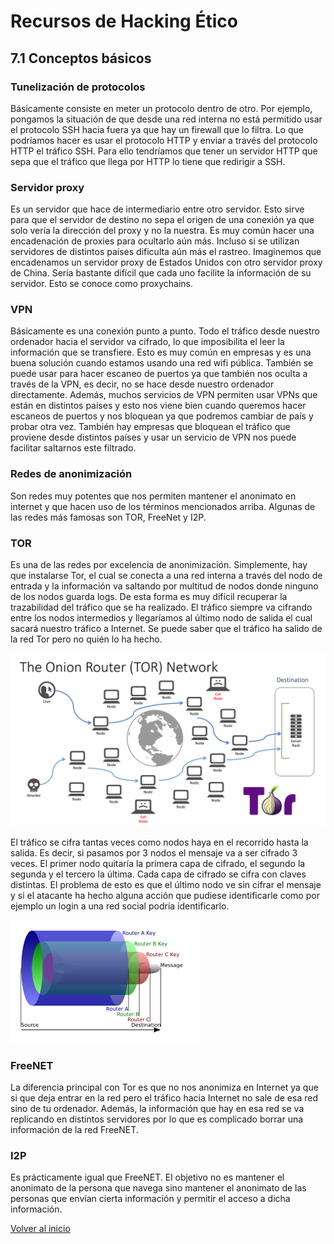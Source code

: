 # Recursos de Hacking Ético

## 7.1 Conceptos básicos

### Tunelización de protocolos

Básicamente consiste en meter un protocolo dentro de otro. Por ejemplo, pongamos la situación de que desde una red interna no está permitido usar el protocolo SSH hacia fuera ya que hay un firewall que lo filtra. Lo que podríamos hacer es usar el protocolo HTTP y enviar a través del protocolo HTTP el tráfico SSH. Para ello tendríamos que tener un servidor HTTP que sepa que el tráfico que llega por HTTP lo tiene que redirigir a SSH.

### Servidor proxy

Es un servidor que hace de intermediario entre otro servidor. Esto sirve para que el servidor de destino no sepa el origen de una conexión ya que solo vería la dirección del proxy y no la nuestra. Es muy común hacer una encadenación de proxies para ocultarlo aún más. Incluso si se utilizan servidores de distintos países dificulta aún más el rastreo. Imaginemos que encadenamos un servidor proxy de Estados Unidos con otro servidor proxy de China. Sería bastante difícil que cada uno facilite la información de su servidor. Esto se conoce como proxychains.

### VPN

Básicamente es una conexión punto a punto. Todo el tráfico desde nuestro ordenador hacia el servidor va cifrado, lo que imposibilita el leer la información que se transfiere. Esto es muy común en empresas y es una buena solución cuando estamos usando una red wifi pública. También se puede usar para hacer escaneo de puertos ya que también nos oculta a través de la VPN, es decir, no se hace desde nuestro ordenador directamente. Además, muchos servicios de VPN permiten usar VPNs que están en distintos países y esto nos viene bien cuando queremos hacer escaneos de puertos y nos bloquean ya que podremos cambiar de país y probar otra vez. También hay empresas que bloquean el tráfico que proviene desde distintos países y usar un servicio de VPN nos puede facilitar saltarnos este filtrado.

### Redes de anonimización

Son redes muy potentes que nos permiten mantener el anonimato en internet y que hacen uso de los términos mencionados arriba. Algunas de las redes más famosas son TOR, FreeNet y I2P.

### TOR

Es una de las redes por excelencia de anonimización. Simplemente, hay que instalarse Tor, el cual se conecta a una red interna a través del nodo de entrada y la información va saltando por multitud de nodos donde ninguno de los nodos guarda logs. De esta forma es muy difícil recuperar la trazabilidad del tráfico que se ha realizado. El tráfico siempre va cifrando entre los nodos intermedios y llegaríamos al último nodo de salida el cual sacará nuestro tráfico a Internet. Se puede saber que el tráfico ha salido de la red Tor pero no quién lo ha hecho.

![torNetwork](./../../img/torNetwork.png)

El tráfico se cifra tantas veces como nodos haya en el recorrido hasta la salida. Es decir, si pasamos por 3 nodos el mensaje va a ser cifrado 3 veces. El primer nodo quitaría la primera capa de cifrado, el segundo la segunda y el tercero la última. Cada capa de cifrado se cifra con claves distintas. El problema de esto es que el último nodo ve sin cifrar el mensaje y si el atacante ha hecho alguna acción que pudiese identificarle como por ejemplo un login a una red social podría identificarlo.

![torMessage](./../../img/torMessage.png)


### FreeNET

La diferencia principal con Tor es que no nos anonimiza en Internet ya que si que deja entrar en la red pero el tráfico hacia Internet no sale de esa red sino de tu ordenador. Además, la información que hay en esa red se va replicando en distintos servidores por lo que es complicado borrar una información de la red FreeNET.

### I2P

Es prácticamente igual que FreeNET. El objetivo no es mantener el anonimato de la persona que navega sino mantener el anonimato de las personas que envían cierta información y permitir el acceso a dicha información.

[Volver al inicio](./../../README.md)
